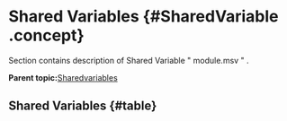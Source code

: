 # Shared Variables {#SharedVariable .concept}

Section contains description of Shared Variable " module.msv " .

**Parent topic:**[Sharedvariables](../../../projects/HelloWorld/common/sharedvariable.md)

## Shared Variables {#table}

